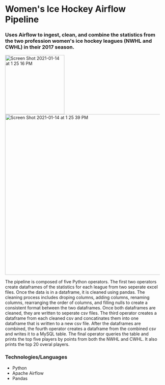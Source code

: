 # Women's Ice Hockey Airflow Pipeline

### Uses Airflow to ingest, clean, and combine the statistics from the two profession women's ice hockey leagues (NWHL and CWHL) in their 2017 season.

<img width="193" alt="Screen Shot 2021-01-14 at 1 25 16 PM" src="https://user-images.githubusercontent.com/73121387/104637699-24967500-5673-11eb-8cb2-df3f64da9ce3.png">

<img width="523" alt="Screen Shot 2021-01-14 at 1 25 39 PM" src="https://user-images.githubusercontent.com/73121387/104637895-67f0e380-5673-11eb-9936-41d60f9bdd91.png">

The pipeline is composed of five Python operators. The first two operators create dataframes of the statistics for each league from two seperate excel files. Once the data is in a dataframe, it is cleaned using pandas. The cleaning process includes droping columns, adding columns, renaming columns, rearranging the order of columns, and filling nulls to create a consistent format between the two dataframes. Once both dataframes are cleaned, they are written to seperate csv files. The third operator creates a dataframe from each cleaned csv and concatinates them into one dataframe that is written to a new csv file. After the dataframes are combined, the fourth operator creates a dataframe from the combined csv and writes it to a MySQL table. The final operator queries the table and prints the top five players by points from both the NWHL and CWHL. It also prints the top 20 overal players.

### Technologies/Languages
* Python
* Apache Airflow
* Pandas

